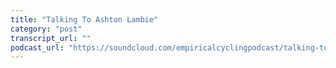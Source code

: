 ```yaml
---
title: "Talking To Ashton Lambie"
category: "post"
transcript_url: ""
podcast_url: "https://soundcloud.com/empiricalcyclingpodcast/talking-to-aston-lambie"
---
```

